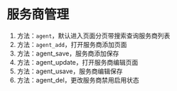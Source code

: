 # 服务商管理

1. 方法：`agent`，默认进入页面分页带搜索查询服务商列表
2. 方法：`agent_add`，打开服务商添加页面
3. 方法：agent_save，服务商添加保存
4. 方法：agent_update，打开服务商编辑页面
5. 方法：agent_usave，服务商编辑保存
6. 方法：agent_del，更改服务商禁用启用状态